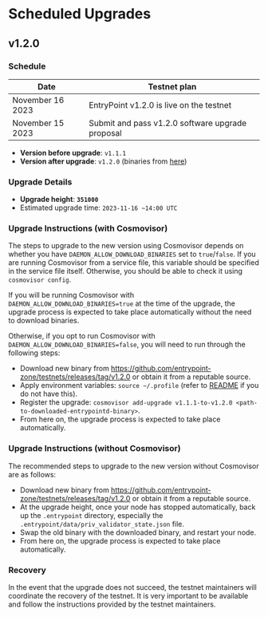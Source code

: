 # Scheduled Upgrades

## v1.2.0

### Schedule

| Date             | Testnet plan                                     |
|------------------|--------------------------------------------------|
| November 16 2023 | EntryPoint v1.2.0 is live on the testnet         |
| November 15 2023 | Submit and pass v1.2.0 software upgrade proposal |

- **Version before upgrade**: `v1.1.1`
- **Version after upgrade**: `v1.2.0` (binaries from [here](https://github.com/entrypoint-zone/testnets/releases/tag/v1.2.0))

### Upgrade Details

- **Upgrade height**: **`351000`**
- Estimated upgrade time: `2023-11-16 ~14:00 UTC`

### Upgrade Instructions (with Cosmovisor)

The steps to upgrade to the new version using Cosmovisor depends on whether you have `DAEMON_ALLOW_DOWNLOAD_BINARIES` set to `true`/`false`. If you are running Cosmovisor from a service file, this variable should be specified in the service file itself. Otherwise, you should be able to check it using `cosmovisor config`.

If you will be running Cosmovisor with `DAEMON_ALLOW_DOWNLOAD_BINARIES=true` at the time of the upgrade, the upgrade process is expected to take place automatically without the need to download binaries.

Otherwise, if you opt to run Cosmovisor with `DAEMON_ALLOW_DOWNLOAD_BINARIES=false`, you will need to run through the following steps:

- Download new binary from https://github.com/entrypoint-zone/testnets/releases/tag/v1.2.0 or obtain it from a reputable source.
- Apply environment variables: `source ~/.profile` (refer to [README](../README.md#from-scratch-using-cosmovisor) if you do not have this).
- Register the upgrade: `cosmovisor add-upgrade v1.1.1-to-v1.2.0 <path-to-downloaded-entrypointd-binary>`.
- From here on, the upgrade process is expected to take place automatically.

### Upgrade Instructions (without Cosmovisor)

The recommended steps to upgrade to the new version without Cosmovisor are as follows:

- Download new binary from https://github.com/entrypoint-zone/testnets/releases/tag/v1.2.0 or obtain it from a reputable source.
- At the upgrade height, once your node has stopped automatically, back up the `.entrypoint` directory, especially the `.entrypoint/data/priv_validator_state.json` file.
- Swap the old binary with the downloaded binary, and restart your node.
- From here on, the upgrade process is expected to take place automatically.

### Recovery

In the event that the upgrade does not succeed, the testnet maintainers will coordinate the recovery of the testnet. It is very important to be available and follow the instructions provided by the testnet maintainers.

